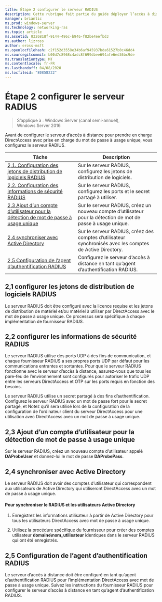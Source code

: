 ```yaml
---
title: Étape 2 configurer le serveur RADIUS
description: Cette rubrique fait partie du guide déployer l’accès à distance avec l’authentification par mot de passe à usage unique dans Windows Server 2016.
manager: brianlic
ms.prod: windows-server
ms.technology: networking-ras
ms.topic: article
ms.assetid: 0326818f-9144-496c-b946-f82be4eefbd3
ms.author: lizross
author: eross-msft
ms.openlocfilehash: c2f152d3558e34b6af945937bda61527b0c46dd4
ms.sourcegitcommit: b00d7c8968c4adc8f699dbee694afe6ed36bc9de
ms.translationtype: MT
ms.contentlocale: fr-FR
ms.lasthandoff: 04/08/2020
ms.locfileid: "80858222"
---
```

# <a name="step-2-configure-the-radius-server"></a>Étape 2 configurer le serveur RADIUS

>S’applique à : Windows Server (canal semi-annuel), Windows Server 2016

Avant de configurer le serveur d’accès à distance pour prendre en charge DirectAccess avec prise en charge du mot de passe à usage unique, vous configurez le serveur RADIUS.  
  
|Tâche|Description|  
|----|--------|  
|[2,1. Configuration des jetons de distribution de logiciels RADIUS](#BKMK_1.1)|Sur le serveur RADIUS, configurez les jetons de distribution de logiciels.|  
|[2,2. Configuration des informations de sécurité RADIUS](#BKMK_1.2)|Sur le serveur RADIUS, configurez les ports et le secret partagé à utiliser.|  
|[2,3 Ajout d’un compte d’utilisateur pour la détection de mot de passe à usage unique](#BKMK_Probe)|Sur le serveur RADIUS, créez un nouveau compte d’utilisateur pour la détection de mot de passe à usage unique.|  
|[2,4 synchroniser avec Active Directory](#BKMK_Active)|Sur le serveur RADIUS, créez des comptes d’utilisateur synchronisés avec les comptes de Active Directory.|  
|[2,5 Configuration de l’agent d’authentification RADIUS](#BKMK_AuthAgent)|Configurez le serveur d’accès à distance en tant qu’agent d’authentification RADIUS.|  
  
## <a name="21-configure-the-radius-software-distribution-tokens"></a><a name="BKMK_1.1"></a>2,1 configurer les jetons de distribution de logiciels RADIUS  
Le serveur RADIUS doit être configuré avec la licence requise et les jetons de distribution de matériel et/ou matériel à utiliser par DirectAccess avec le mot de passe à usage unique. Ce processus sera spécifique à chaque implémentation de fournisseur RADIUS.  
  
## <a name="22-configure-the-radius-security-information"></a><a name="BKMK_1.2"></a>2,2 configurer les informations de sécurité RADIUS  
Le serveur RADIUS utilise des ports UDP à des fins de communication, et chaque fournisseur RADIUS a ses propres ports UDP par défaut pour les communications entrantes et sortantes. Pour que le serveur RADIUS fonctionne avec le serveur d’accès à distance, assurez-vous que tous les pare-feu de l’environnement sont configurés pour autoriser le trafic UDP entre les serveurs DirectAccess et OTP sur les ports requis en fonction des besoins.  
  
Le serveur RADIUS utilise un secret partagé à des fins d’authentification. Configurez le serveur RADIUS avec un mot de passe fort pour le secret partagé, et Notez qu’il sera utilisé lors de la configuration de la configuration de l’ordinateur client du serveur DirectAccess pour une utilisation avec DirectAccess avec un mot de passe à usage unique.  
  
## <a name="23-adding-user-account-for-otp-probing"></a><a name="BKMK_Probe"></a>2,3 Ajout d’un compte d’utilisateur pour la détection de mot de passe à usage unique  
Sur le serveur RADIUS, créez un nouveau compte d’utilisateur appelé **DAProbeUser** et donnez-lui le mot de passe **DAProbePass**.  
  
## <a name="24-synchronize-with-active-directory"></a><a name="BKMK_Active"></a>2,4 synchroniser avec Active Directory  
Le serveur RADIUS doit avoir des comptes d’utilisateur qui correspondent aux utilisateurs de Active Directory qui utiliseront DirectAccess avec un mot de passe à usage unique.  
  
#### <a name="to-synchronize-the-radius-and-active-directory-users"></a>Pour synchroniser le RADIUS et les utilisateurs Active Directory  
  
1.  Enregistrez les informations utilisateur à partir de Active Directory pour tous les utilisateurs DirectAccess avec mot de passe à usage unique.  
  
2.  Utilisez la procédure spécifique du fournisseur pour créer des comptes utilisateur **domaine\nom_utilisateur** identiques dans le serveur RADIUS qui ont été enregistrés.  
  
## <a name="25-configure-the-radius-authentication-agent"></a><a name="BKMK_AuthAgent"></a>2,5 Configuration de l’agent d’authentification RADIUS  
Le serveur d’accès à distance doit être configuré en tant qu’agent d’authentification RADIUS pour l’implémentation DirectAccess avec mot de passe à usage unique. Suivez les instructions du fournisseur RADIUS pour configurer le serveur d’accès à distance en tant qu’agent d’authentification RADIUS.  
  



